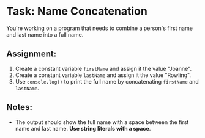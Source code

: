 # Task: Name Concatenation

You're working on a program that needs to combine a person's first name and last name into a full name.

## Assignment:

1. Create a constant variable `firstName` and assign it the value "Joanne".
2. Create a constant variable `lastName` and assign it the value "Rowling".
3. Use `console.log()` to print the full name by concatenating `firstName` and `lastName`.

## Notes:

* The output should show the full name with a space between the first name and last name. **Use string literals with a space**.
